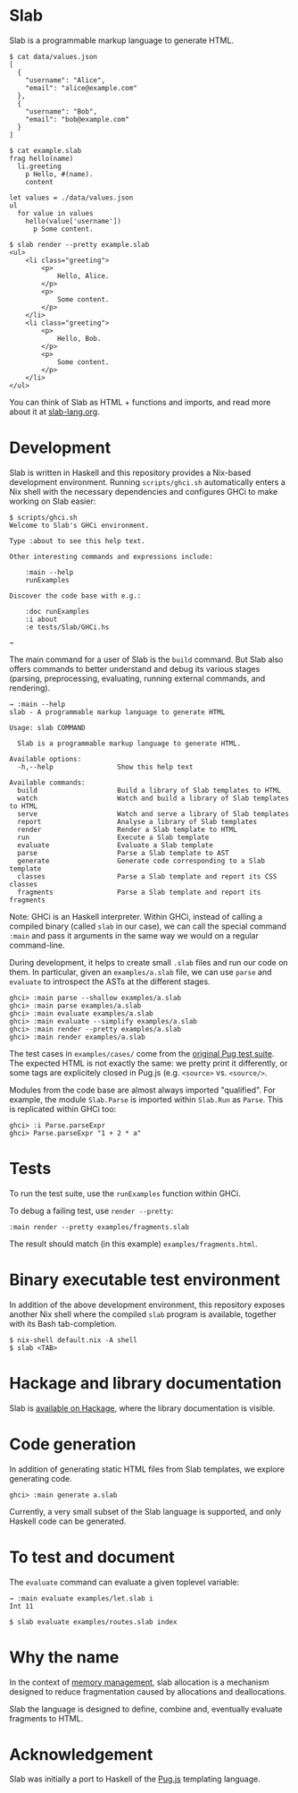 # Slab

Slab is a programmable markup language to generate HTML.

```
$ cat data/values.json
[
  {
    "username": "Alice",
    "email": "alice@example.com"
  },
  {
    "username": "Bob",
    "email": "bob@example.com"
  }
]

$ cat example.slab
frag hello(name)
  li.greeting
    p Hello, #(name).
    content

let values = ./data/values.json
ul
  for value in values
    hello(value['username'])
      p Some content.

$ slab render --pretty example.slab
<ul>
    <li class="greeting">
        <p>
            Hello, Alice.
        </p>
        <p>
            Some content.
        </p>
    </li>
    <li class="greeting">
        <p>
            Hello, Bob.
        </p>
        <p>
            Some content.
        </p>
    </li>
</ul>
```

You can think of Slab as HTML + functions and imports, and read more about it at
[slab-lang.org](https://slab-lang.org/).

# Development

Slab is written in Haskell and this repository provides a Nix-based development
environment. Running `scripts/ghci.sh` automatically enters a Nix shell with
the necessary dependencies and configures GHCi to make working on Slab easier:

```
$ scripts/ghci.sh
Welcome to Slab's GHCi environment.

Type :about to see this help text.

Other interesting commands and expressions include:

    :main --help
    runExamples

Discover the code base with e.g.:

    :doc runExamples
    :i about
    :e tests/Slab/GHCi.hs

→
```

The main command for a user of Slab is the `build` command. But Slab also
offers commands to better understand and debug its various stages (parsing,
preprocessing, evaluating, running external commands, and rendering).

```
→ :main --help
slab - A programmable markup language to generate HTML

Usage: slab COMMAND

  Slab is a programmable markup language to generate HTML.

Available options:
  -h,--help                Show this help text

Available commands:
  build                    Build a library of Slab templates to HTML
  watch                    Watch and build a library of Slab templates to HTML
  serve                    Watch and serve a library of Slab templates
  report                   Analyse a library of Slab templates
  render                   Render a Slab template to HTML
  run                      Execute a Slab template
  evaluate                 Evaluate a Slab template
  parse                    Parse a Slab template to AST
  generate                 Generate code corresponding to a Slab template
  classes                  Parse a Slab template and report its CSS classes
  fragments                Parse a Slab template and report its fragments
```

Note: GHCi is an Haskell interpreter. Within GHCi, instead of calling a
compiled binary (called `slab` in our case), we can call the special command
`:main` and pass it arguments in the same way we would on a regular
command-line.

During development, it helps to create small `.slab` files and run our code on
them. In particular, given an `examples/a.slab` file, we can use `parse` and
`evaluate` to introspect the ASTs at the different stages.

```
ghci> :main parse --shallow examples/a.slab
ghci> :main parse examples/a.slab
ghci> :main evaluate examples/a.slab
ghci> :main evaluate --simplify examples/a.slab
ghci> :main render --pretty examples/a.slab
ghci> :main render examples/a.slab
```

The test cases in `examples/cases/` come from the [original Pug test
suite](https://github.com/pugjs/pug/tree/master/packages/pug/test/cases). The
expected HTML is not exactly the same: we pretty print it differently, or some
tags are explicitely closed in Pug.js (e.g. `<source>` vs. `<source/>`.

Modules from the code base are almost always imported "qualified". For example,
the module `Slab.Parse` is imported within `Slab.Run` as `Parse`. This is
replicated within GHCi too:

```
ghci> :i Parse.parseExpr
ghci> Parse.parseExpr "1 + 2 * a"
```

# Tests

To run the test suite, use the `runExamples` function within GHCi.

To debug a failing test, use `render --pretty`:

```
:main render --pretty examples/fragments.slab
```

The result should match (in this example) `examples/fragments.html`.

# Binary executable test environment

In addition of the above development environment, this repository exposes
another Nix shell where the compiled `slab` program is available, together with
its Bash tab-completion.

```
$ nix-shell default.nix -A shell
$ slab <TAB>
```

# Hackage and library documentation

Slab is [available on Hackage](https://hackage.haskell.org/package/slab), where
the library documentation is visible.

# Code generation

In addition of generating static HTML files from Slab templates, we explore
generating code.

```
ghci> :main generate a.slab
```

Currently, a very small subset of the Slab language is supported, and only
Haskell code can be generated.

# To test and document

The `evaluate` command can evaluate a given toplevel variable:

```
→ :main evaluate examples/let.slab i
Int 11
```

```
$ slab evaluate examples/routes.slab index
```

# Why the name

In the context of [memory
management](https://en.wikipedia.org/wiki/Slab_allocation), slab allocation is
a mechanism designed to reduce fragmentation caused by allocations and
deallocations.

Slab the language is designed to define, combine and, eventually evaluate
fragments to HTML.

# Acknowledgement

Slab was initially a port to Haskell of the [Pug.js](https://pugjs.org)
templating language.
